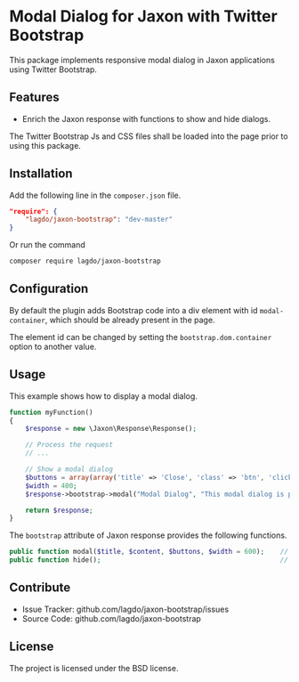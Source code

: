Modal Dialog for Jaxon with Twitter Bootstrap
=============================================

This package implements responsive modal dialog in Jaxon applications using Twitter Bootstrap.

Features
--------

- Enrich the Jaxon response with functions to show and hide dialogs.

The Twitter Bootstrap Js and CSS files shall be loaded into the page prior to using this package.

Installation
------------

Add the following line in the `composer.json` file.
```json
"require": {
    "lagdo/jaxon-bootstrap": "dev-master"
}
```

Or run the command
```bash
composer require lagdo/jaxon-bootstrap
```

Configuration
------------

By default the plugin adds Bootstrap code into a div element with id `modal-container`, which should be already present in the page.

The element id can be changed by setting the `bootstrap.dom.container` option to another value.

Usage
-----

This example shows how to display a modal dialog.
```php
function myFunction()
{
    $response = new \Jaxon\Response\Response();

    // Process the request
    // ...

    // Show a modal dialog
    $buttons = array(array('title' => 'Close', 'class' => 'btn', 'click' => 'close'));
    $width = 400;
    $response->bootstrap->modal("Modal Dialog", "This modal dialog is powered by Twitter Bootstrap!!", $buttons, $width);

    return $response;
}
```

The `bootstrap` attribute of Jaxon response provides the following functions.
```php
public function modal($title, $content, $buttons, $width = 600);    // Show a modal dialog
public function hide();                                             // Hide the modal dialog
```

Contribute
----------

- Issue Tracker: github.com/lagdo/jaxon-bootstrap/issues
- Source Code: github.com/lagdo/jaxon-bootstrap

License
-------

The project is licensed under the BSD license.
